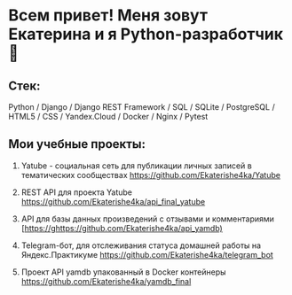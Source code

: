 # Всем привет! Меня зовут Екатерина и я Python-разработчик👋 

## Стек: 

Python / Django / Django REST Framework / SQL / SQLite / PostgreSQL / HTML5 / CSS / Yandex.Cloud / Docker / Nginx / Pytest

## Мои учебные проекты: 

1. Yatube - социальная сеть для публикации личных записей в тематических сообществах
https://github.com/Ekaterishe4ka/Yatube

2. REST API для проекта Yatube
https://github.com/Ekaterishe4ka/api_final_yatube

3. API для базы данных произведений с отзывами и комментариями
[[https://ghttps://github.com/Ekaterishe4ka/api_yamdb)](https://github.com/Ekaterishe4ka/api_yamdb)

4. Telegram-бот, для отслеживания статуса домашней работы на Яндекс.Практикуме
https://github.com/Ekaterishe4ka/telegram_bot

5. Проект API yamdb упакованный в Docker контейнеры
https://github.com/Ekaterishe4ka/yamdb_final
